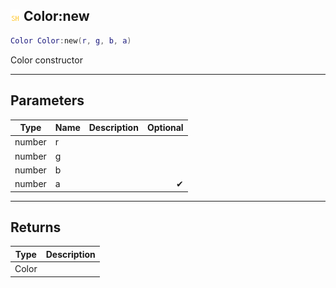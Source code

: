 ## ![shared](.gitbook/assets/shared.png) Color:new


```lua
Color Color:new(r, g, b, a)
```

Color constructor


------
## Parameters

| Type   | Name | Description              | Optional |
| ------ | ---- | ------------------------ | -------: |
| number | r |  |  |
| number | g |  |  |
| number | b |  |  |
| number | a |  | ✔ |

------
## Returns

| Type | Description |
| ---- | ----------: |
| Color |  |

